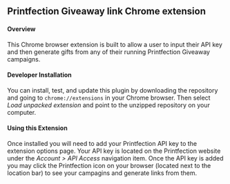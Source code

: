 ## Printfection Giveaway link Chrome extension

#### Overview

This Chrome browser extension is built to allow a user to input their API key and then generate gifts from any of their running Printfection Giveaway campaigns.

#### Developer Installation

You can install, test, and update this plugin by downloading the repository and going to `chrome://extensions` in your Chrome browser. Then select *Load unpacked extension* and point to the unzipped repository on your computer.

#### Using this Extension

Once installed you will need to add your Printfection API key to the extension options page. Your API key is located on the Printfection website under the *Account > API Access* navigation item. Once the API key is added you may click the Printfection icon on your browser (located next to the location bar) to see your campagins and generate links from them.